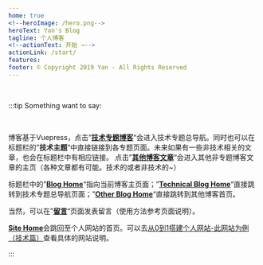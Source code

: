 ```yaml
---
home: true
<!--heroImage: /hero.png-->
heroText: Yan's Blog
tagline: 个人博客
<!--actionText: 开始 →-->
actionLink: /start/
features:
footer: © Copyright 2019 Yan - All Rights Reserved
---
```

<template>
	<p class="action-link">
		<a href="/index/" class="button-link">技术专题博客</a>
		&nbsp;&nbsp;&nbsp;&nbsp;&nbsp;&nbsp;&nbsp;&nbsp;
		<!-- 	
		<a href="/SomeKnowledges/" class="button-link">技术相关-零散</a>
		&nbsp;&nbsp;&nbsp;&nbsp;&nbsp;&nbsp;&nbsp;&nbsp; 
		-->
		<a href="https://heyan.site:8003/" class="button-link" target="_self">其他博客文章</a>
	</p>
</template>
<style scoped>
	.home{
		max-width: 100% !important;
	}
	.theme-default-content.custom{
		    text-align: center;
	}
	.custom-block.tip, .custom-block.warning, .custom-block.danger{
		/*margin: 1rem 18% !important;*/
		max-width: 960px;
		display: inline-block;
    	text-align: left;
	}
    .button-link{
    	display: inline-block;
	    font-size: 1.2rem;
	    color: #fff;
	    background-color: #3eaf7c;
	    padding: 0.8rem 1.6rem;
	    border-radius: 4px;
	    transition: background-color 0.1s ease;
	    box-sizing: border-box;
	    border-bottom: 1px solid #389d70;
    }
    @media only screen and (max-width:720px){
        .button-link{
            font-size: 1rem;
            padding: 0.5rem 1rem;
        }
    }
    .button-link:hover{
    	text-decoration: underline;
    	background-color: #2f845d;
    }
    .action-link{
    	background-color: #f3f5f7;
    	text-align: center;
    }
</style>


<br>

:::tip Something want to say:

<br/>

博客基于Vuepress，点击”[**技术专题博客**](https://heyan.site:8001/start/)“会进入技术专题总导航。同时也可以在标题栏的”**技术主题**“中直接链接到各专题页面。未来如果有一些非技术相关的文章，也会在标题栏中有相应链接。
点击”[**其他博客文章**](https://heyan.site:8003/)“会进入其他非专题博客文章的主页（各种文章都有可能。技术的或者非技术的~）

标题栏中的”[**Blog Home**](https://heyan.site:8001/)“指向当前博客主页面；”[**Technical Blog Home**](https://heyan.site:8001/index/)“直接跳转到技术专题总导航页面；”[**Other Blog Home**](https://heyan.site:8003/)“直接跳转到其他博客首页。

当然，可以在”[**留言**](https://heyan.site:8001/comments.html)“页面发表留言（使用方法参考页面说明）。

[**Site Home**](http://heyan.site)会跳回至个人网站的首页。可以去[从0到1搭建个人网站-此网站为例（技术篇）](https://heyan.site:8001/start/BuildThisSiteTech.html)查看具体的网站说明。

:::

<br/>

<br/>

<br/>

<br/>

<br/>

<br/>